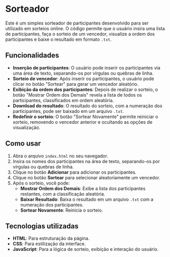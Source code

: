 # Sorteador

Este é um simples sorteador de participantes desenvolvido para ser utilizado em sorteios online. O código permite que o usuário insira uma lista de participantes, faça o sorteio de um vencedor, visualize a ordem dos participantes e baixe o resultado em formato `.txt`.

## Funcionalidades

- **Inserção de participantes**: O usuário pode inserir os participantes via uma área de texto, separando-os por vírgulas ou quebras de linha.
- **Sorteio de vencedor**: Após inserir os participantes, o usuário pode clicar no botão "Sortear" para gerar um vencedor aleatório.
- **Exibição da ordem dos participantes**: Depois de realizar o sorteio, o botão "Mostrar Ordem dos Demais" revela a lista de todos os participantes, classificados em ordem aleatória.
- **Download do resultado**: O resultado do sorteio, com a numeração dos participantes, pode ser baixado em um arquivo `.txt`.
- **Redefinir o sorteio**: O botão "Sortear Novamente" permite reiniciar o sorteio, removendo o vencedor anterior e ocultando as opções de visualização.

## Como usar

1. Abra o arquivo `index.html` no seu navegador.
2. Insira os nomes dos participantes na área de texto, separando-os por vírgulas ou quebras de linha.
3. Clique no botão **Adicionar** para adicionar os participantes.
4. Clique no botão **Sortear** para selecionar aleatoriamente um vencedor.
5. Após o sorteio, você pode:
   - **Mostrar Ordem dos Demais**: Exibe a lista dos participantes restantes, com a classificação aleatória.
   - **Baixar Resultado**: Baixa o resultado em um arquivo `.txt` com a numeração dos participantes.
   - **Sortear Novamente**: Reinicia o sorteio.

## Tecnologias utilizadas

- **HTML**: Para estruturação da página.
- **CSS**: Para estilização da interface.
- **JavaScript**: Para a lógica de sorteio, exibição e interação do usuário.

